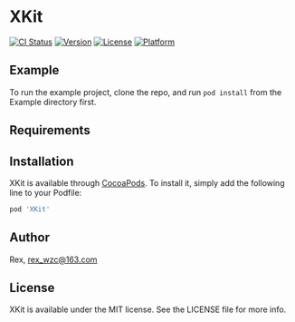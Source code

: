 # XKit

[![CI Status](https://img.shields.io/travis/Rex/XKit.svg?style=flat)](https://travis-ci.org/Rex/XKit)
[![Version](https://img.shields.io/cocoapods/v/XKit.svg?style=flat)](https://cocoapods.org/pods/XKit)
[![License](https://img.shields.io/cocoapods/l/XKit.svg?style=flat)](https://cocoapods.org/pods/XKit)
[![Platform](https://img.shields.io/cocoapods/p/XKit.svg?style=flat)](https://cocoapods.org/pods/XKit)

## Example

To run the example project, clone the repo, and run `pod install` from the Example directory first.

## Requirements

## Installation

XKit is available through [CocoaPods](https://cocoapods.org). To install
it, simply add the following line to your Podfile:

```ruby
pod 'XKit'
```

## Author

Rex, rex_wzc@163.com

## License

XKit is available under the MIT license. See the LICENSE file for more info.
